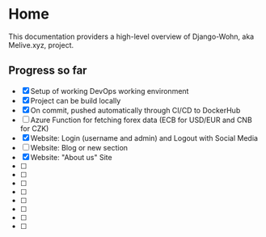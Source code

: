 # Home

This documentation providers a high-level overview of Django-Wohn, aka Melive.xyz, project.

## Progress so far

- [x] Setup of working DevOps working environment
- [x] Project can be build locally
- [x] On commit, pushed automatically through CI/CD to DockerHub
- [ ] Azure Function for fetching forex data (ECB for USD/EUR and CNB for CZK)
- [x] Website: Login (username and admin) and Logout with Social Media
- [ ] Website: Blog or new section
- [x] Website: "About us" Site
- [ ]
- [ ]
- [ ]
- [ ]
- [ ]
- [ ]
- [ ]
- [ ]
